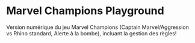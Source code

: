 # Marvel Champions Playground
Version numérique du jeu Marvel Champions (Captain Marvel/Aggression vs Rhino standard, Alerte à la bombe), incluant la gestion des règles!
